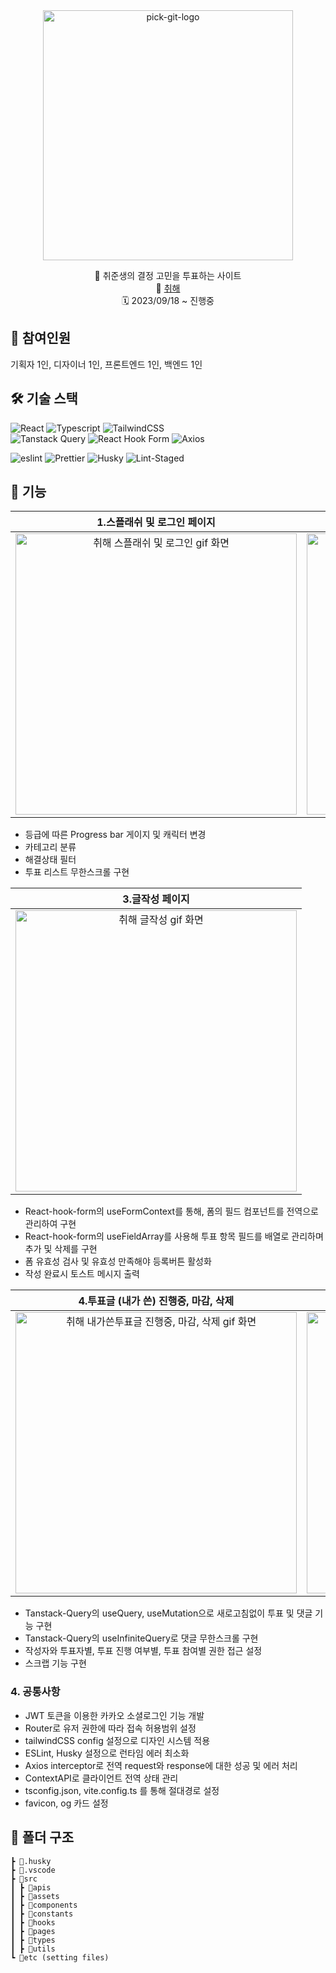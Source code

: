 <div align="center">
<img src="https://github.com/chwihae/frontend/assets/90189513/5a44d373-bb95-4691-8f23-2c7bd1e43871" alt="pick-git-logo" width="400">
  
📍 취준생의 결정 고민을 투표하는 사이트</br>
📎 [취해](https://chwihae.vercel.app/) <br>
🗓️ 2023/09/18 ~ 진행중
</div>

## 👥 참여인원

기획자 1인, 디자이너 1인, 프론트엔드 1인, 백엔드 1인

## 🛠 기술 스택

<img alt="React" src="https://img.shields.io/badge/react-61DAFB?style=for-the-badge&logo=react&logoColor=black"> <img alt="Typescript" src="https://img.shields.io/badge/typescript-3178C6?style=for-the-badge&logo=typescript&logoColor=white"> <img  alt="TailwindCSS" src="https://img.shields.io/badge/tailwindCSS-06B6D4?style=for-the-badge&logo=tailwindCSS&logoColor=white"> <br/>
<img  alt="Tanstack Query" src="https://img.shields.io/badge/Tanstack Query-FF4154?style=for-the-badge&logo=react-query&logoColor=white"> <img  alt="React Hook Form" src="https://img.shields.io/badge/React Hook Form-EC5990?style=for-the-badge&logo=react-hook-form&logoColor=white"> <img  alt="Axios" src="https://img.shields.io/badge/Axios-671ddf?style=for-the-badge&logo=Axios&logoColor=white">

<img alt="eslint" src="https://img.shields.io/badge/eslint-4B32C3?style=for-the-badge&logo=eslint&logoColor=white"> <img alt="Prettier" src="https://img.shields.io/badge/Prettier-F7B93E?style=for-the-badge&logo=Prettier&logoColor=black"> <img alt="Husky" src="https://img.shields.io/badge/Husky-46B980?style=for-the-badge&logo=Husky&logoColor=black"> <img alt="Lint-Staged" src="https://img.shields.io/badge/Lint Staged-2E86FF?style=for-the-badge&logo=Lint-Staged&logoColor=black">

## 📱 기능

|                                                                1.스플래쉬 및 로그인 페이지                                                                 |                                                                2.메인 홈의 등급, 탭, 필터, 무한스크롤                                                                 |
| :--------------------------------------------------------------------------------------------------------------------------------------------------------: | :-------------------------------------------------------------------------------------------------------------------------------------------------------------------: |
| <img src="https://github.com/chwihae/frontend/assets/90189513/7e525a0c-d517-4dfb-b87c-4b2fb3200cdd" alt="취해 스플래쉬 및 로그인 gif 화면" width="450px"/> | <img src="https://github.com/chwihae/frontend/assets/90189513/3d5078bc-1ba7-424c-8482-131ebd862f53" alt="취해 메인홈의 탭, 필터, 무한스크롤 gif 화면" width="450px"/> |

- 등급에 따른 Progress bar 게이지 및 캐릭터 변경
- 카테고리 분류
- 해결상태 필터
- 투표 리스트 무한스크롤 구현

|                                                                3.글작성 페이지                                                                 |
| :--------------------------------------------------------------------------------------------------------------------------------------------: |
| <img src="https://github.com/chwihae/frontend/assets/90189513/9209e2b8-8698-4323-a1da-8bf80a2f2018" alt="취해 글작성 gif 화면" width="450px"/> |

- React-hook-form의 useFormContext를 통해, 폼의 필드 컴포넌트를 전역으로 관리하여 구현
- React-hook-form의 useFieldArray를 사용해 투표 항목 필드를 배열로 관리하며 추가 및 삭제를 구현
- 폼 유효성 검사 및 유효성 만족해야 등록버튼 활성화
- 작성 완료시 토스트 메시지 출력

|                                                                  4.투표글 (내가 쓴) 진행중, 마감, 삭제                                                                  |                                                                  5.투표글 (타인이 쓴) 진행중, 댓글                                                                  |
| :---------------------------------------------------------------------------------------------------------------------------------------------------------------------: | :-----------------------------------------------------------------------------------------------------------------------------------------------------------------: |
| <img src="https://github.com/chwihae/frontend/assets/90189513/2bf7d426-cb33-49bf-98a9-1ed41384ce96" alt="취해 내가쓴투표글 진행중, 마감, 삭제 gif 화면" width="450px"/> | <img src="https://github.com/chwihae/frontend/assets/90189513/a2117536-f8b9-4550-8370-5a2606c5dcfa" alt="취해 타인이쓴투표글 진행중, 댓글 gif 화면" width="450px"/> |

- Tanstack-Query의 useQuery, useMutation으로 새로고침없이 투표 및 댓글 기능 구현
- Tanstack-Query의 useInfiniteQuery로 댓글 무한스크롤 구현
- 작성자와 투표자별, 투표 진행 여부별, 투표 참여별 권한 접근 설정
- 스크랩 기능 구현

### 4. 공통사항

- JWT 토큰을 이용한 카카오 소셜로그인 기능 개발
- Router로 유저 권한에 따라 접속 허용범위 설정
- tailwindCSS config 설정으로 디자인 시스템 적용
- ESLint, Husky 설정으로 런타임 에러 최소화
- Axios interceptor로 전역 request와 response에 대한 성공 및 에러 처리
- ContextAPI로 클라이언트 전역 상태 관리
- tsconfig.json, vite.config.ts 를 통해 절대경로 설정
- favicon, og 카드 설정

</details>

## 📂 폴더 구조

```
┣ 📂.husky
┣ 📂.vscode
┣ 📂src
┃ ┣ 📂apis
┃ ┣ 📂assets
┃ ┣ 📂components
┃ ┣ 📂constants
┃ ┣ 📂hooks
┃ ┣ 📂pages
┃ ┣ 📂types
┃ ┣ 📂utils
┗ 📜etc (setting files)
```
